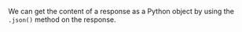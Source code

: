 We can get the content of a response as a Python object by using the `.json()` method on the response.
